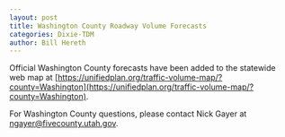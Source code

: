 ```yaml
---
layout: post
title: Washington County Roadway Volume Forecasts
categories: Dixie-TDM
author: Bill Hereth
---
```


Official Washington County forecasts have been added to the statewide web map at [https://unifiedplan.org/traffic-volume-map/?county=Washington](https://unifiedplan.org/traffic-volume-map/?county=Washington). 

For Washington County questions, please contact Nick Gayer at ngayer@fivecounty.utah.gov.